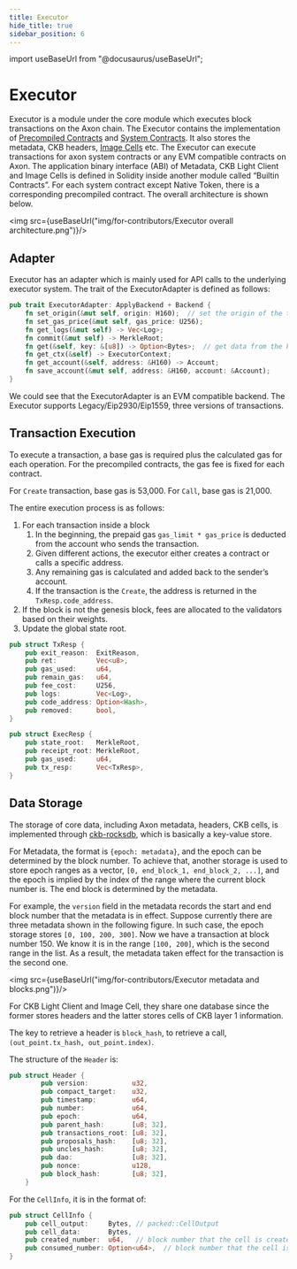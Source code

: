 ```yaml
---
title: Executor
hide_title: true
sidebar_position: 6
---
```


import useBaseUrl from "@docusaurus/useBaseUrl";

# Executor

Executor is a module under the core module which executes block transactions on the Axon chain. The Executor contains the implementation of [Precompiled Contracts](https://docs.axonweb3.io/category/contract-info) and [System Contracts](https://docs.axonweb3.io/contract/system_contacts). It also stores the metadata, CKB headers, [Image Cells](https://docs.axonweb3.io/getting-started/for-contributor/system_contract/image_cell) etc. The Executor can execute transactions for axon system contracts or any EVM compatible contracts on Axon. The application binary interface (ABI) of Metadata, CKB Light Client and Image Cells is defined in Solidity inside another module called “Builtin Contracts”. For each system contract except Native Token, there is a corresponding precompiled contract. The overall architecture is shown below.

<img src={useBaseUrl("img/for-contributors/Executor overall architecture.png")}/>

## Adapter

Executor has an adapter which is mainly used for API calls to the underlying executor system.  The trait of the ExecutorAdapter is defined as follows:

```rust
pub trait ExecutorAdapter: ApplyBackend + Backend {
    fn set_origin(&mut self, origin: H160);  // set the origin of the transaction to be sender.
    fn set_gas_price(&mut self, gas_price: U256);
    fn get_logs(&mut self) -> Vec<Log>;
    fn commit(&mut self) -> MerkleRoot;
    fn get(&self, key: &[u8]) -> Option<Bytes>;  // get data from the key-value db.
    fn get_ctx(&self) -> ExecutorContext;
    fn get_account(&self, address: &H160) -> Account;
    fn save_account(&mut self, address: &H160, account: &Account);
}
```

We could see that the ExecutorAdapter is an EVM compatible backend. The Executor supports Legacy/Eip2930/Eip1559, three versions of transactions.

## Transaction Execution

To execute a transaction, a base gas is required plus the calculated gas for each operation. For the precompiled contracts, the gas fee is fixed for each contract.

For `Create` transaction, base gas is  53,000. For `Call`, base gas is 21,000.

The entire execution process is as follows:

1. For each transaction inside a block
    1. In the beginning, the prepaid gas `gas_limit * gas_price` is deducted from the account who sends the transaction.
    2. Given different actions, the executor either creates a contract or calls a specific address.
    3. Any remaining gas is calculated and added back to the sender’s account.
    4. If the transaction is the `Create`, the address is returned in the `TxResp.code_address`.
2. If the block is not the genesis block, fees are allocated to the validators based on their weights.
3. Update the global state root.

```rust
pub struct TxResp {
    pub exit_reason:  ExitReason,
    pub ret:          Vec<u8>,
    pub gas_used:     u64,
    pub remain_gas:   u64,
    pub fee_cost:     U256,
    pub logs:         Vec<Log>,
    pub code_address: Option<Hash>,
    pub removed:      bool,
}

pub struct ExecResp {
    pub state_root:   MerkleRoot,
    pub receipt_root: MerkleRoot,
    pub gas_used:     u64,
    pub tx_resp:      Vec<TxResp>,
}
```

## Data Storage

The storage of core data, including Axon metadata, headers, CKB cells, is implemented through [ckb-rocksdb](https://github.com/nervosnetwork/rust-rocksdb), which is basically a key-value store.

For Metadata, the format is `{epoch: metadata}`, and the epoch can be determined by the block number. To achieve that, another storage is used to store epoch ranges as a vector, `[0, end_block_1, end_block_2, ...]`, and the epoch is implied by the index of the range where the current block number is. The end block is determined by the metadata.

For example, the `version` field in the metadata records the start and end block number that the metadata is in effect. Suppose currently there are three metadata shown in the following figure. In such case, the epoch storage stores `[0, 100, 200, 300]`. Now we have a transaction at block number 150. We know it is in the range `[100, 200]`, which is the second range in the list. As a result, the metadata taken effect for the transaction is the second one.

<img src={useBaseUrl("img/for-contributors/Executor metadata and blocks.png")}/>

For CKB Light Client and Image Cell, they share one database since the former stores headers and the latter stores cells of CKB layer 1 information.

The key to retrieve a header is `block_hash`, to retrieve a call, `(out_point.tx_hash, out_point.index)`.

The structure of the `Header` is:

```rust
pub struct Header {
        pub version:           u32,
        pub compact_target:    u32,
        pub timestamp:         u64,
        pub number:            u64,
        pub epoch:             u64,
        pub parent_hash:       [u8; 32],
        pub transactions_root: [u8; 32],
        pub proposals_hash:    [u8; 32],
        pub uncles_hash:       [u8; 32],
        pub dao:               [u8; 32],
        pub nonce:             u128,
        pub block_hash:        [u8; 32],
    }
```

For the `CellInfo`, it is in the format of:

```rust
pub struct CellInfo {
    pub cell_output:     Bytes, // packed::CellOutput
    pub cell_data:       Bytes,
    pub created_number:  u64,   // block number that the cell is created
    pub consumed_number: Option<u64>,  // block number that the cell is consumed
}
```
